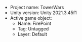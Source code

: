 <!-- UNITY CODE ASSIST INSTRUCTIONS START -->
- Project name: TowerWars
- Unity version: Unity 2021.3.45f1
- Active game object:
  - Name: FirePoint
  - Tag: Untagged
  - Layer: Default
<!-- UNITY CODE ASSIST INSTRUCTIONS END -->